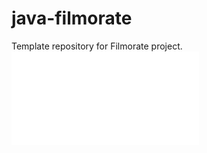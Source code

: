 # java-filmorate
Template repository for Filmorate project.
![ER диаграмма для Filmorate](/ER_Filmorate.pdf)
